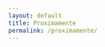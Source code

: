 ```yaml
---
layout: default
title: Proximamente
permalink: /proximamente/
---
```

<section>

<div class="columns is-6">

<div class="column is-half is-offset-one-quarter has-text-justified is-size-5">



</div>


</div>
</section>
